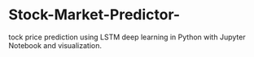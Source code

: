 # Stock-Market-Predictor-
tock price prediction using LSTM deep learning in Python with Jupyter Notebook and visualization.
